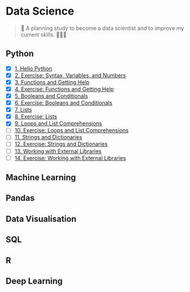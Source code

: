 # Data Science
>  🐍 A planning study to become a data scientist and to improve my current skills. 🤘🏼🌻 

## Python
* [x] [1. Hello Python](/python/hello-python.ipynb)
* [x] [2. Exercise: Syntax, Variables, and Numbers](/python/syntax-variables-numbers.ipynb)
* [x] [3. Functions and Getting Help](/python/functions.ipynb)
* [x] [4. Exercise: Functions and Getting Help](/python/exercise-functions.ipynb)
* [x] [5. Booleans and Conditionals](/python/booleans-and-conditionals.ipynb)
* [x] [6. Exercise: Booleans and Conditionals](/python/exercise-booleans-and-conditionals.ipynb)
* [x] [7. Lists](/python/lists.ipynb)
* [x] [8. Exercise: Lists](/python/exercise-lists.ipynb)
* [x] [9. Loops and List Comprehensions](/python/loops.ipynb)
* [ ] [10. Exercise: Loops and List Comprehensions](#)
* [ ] [11. Strings and Dictionaries](#)
* [ ] [12. Exercise: Strings and Dictionaries](#)
* [ ] [13. Working with External Libraries](#)
* [ ] [14. Exercise: Working with External Libraries](#)

## Machine Learning
## Pandas
## Data Visualisation
## SQL
## R
## Deep Learning